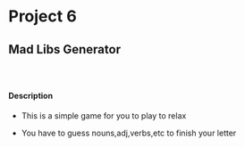 # Project 6

## Mad Libs Generator

### </br>

#### Description

* This is a simple game for you to play to relax

* You have to guess nouns,adj,verbs,etc to finish your letter